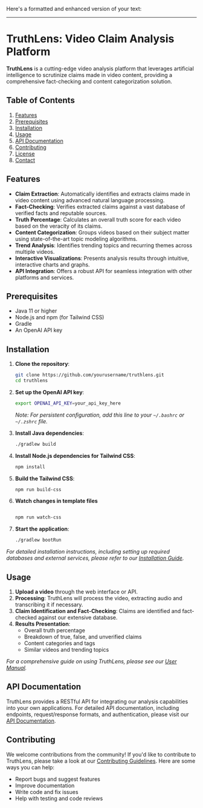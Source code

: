 Here's a formatted and enhanced version of your text:

---

# TruthLens: Video Claim Analysis Platform

**TruthLens** is a cutting-edge video analysis platform that leverages artificial intelligence to scrutinize claims made in video content, providing a comprehensive fact-checking and content categorization solution.

## Table of Contents
1. [Features](#features)
2. [Prerequisites](#prerequisites)
3. [Installation](#installation)
4. [Usage](#usage)
5. [API Documentation](#api-documentation)
6. [Contributing](#contributing)
7. [License](#license)
8. [Contact](#contact)

## Features
- **Claim Extraction**: Automatically identifies and extracts claims made in video content using advanced natural language processing.
- **Fact-Checking**: Verifies extracted claims against a vast database of verified facts and reputable sources.
- **Truth Percentage**: Calculates an overall truth score for each video based on the veracity of its claims.
- **Content Categorization**: Groups videos based on their subject matter using state-of-the-art topic modeling algorithms.
- **Trend Analysis**: Identifies trending topics and recurring themes across multiple videos.
- **Interactive Visualizations**: Presents analysis results through intuitive, interactive charts and graphs.
- **API Integration**: Offers a robust API for seamless integration with other platforms and services.

## Prerequisites
- Java 11 or higher
- Node.js and npm (for Tailwind CSS)
- Gradle
- An OpenAI API key

## Installation

1. **Clone the repository**:
    ```bash
    git clone https://github.com/yourusername/truthlens.git
    cd truthlens
    ```

2. **Set up the OpenAI API key**:
    ```bash
    export OPENAI_API_KEY=your_api_key_here
    ```
   *Note: For persistent configuration, add this line to your `~/.bashrc` or `~/.zshrc` file.*

3. **Install Java dependencies**:
    ```bash
    ./gradlew build
    ```

4. **Install Node.js dependencies for Tailwind CSS**:
    ```bash
    npm install
    ```

5. **Build the Tailwind CSS**:
    ```bash
    npm run build-css
   
    ```
6. **Watch changes in template files**
    ```bash
   
   npm run watch-css
   
   ```

7. **Start the application**:
    ```bash
    ./gradlew bootRun
    ```

*For detailed installation instructions, including setting up required databases and external services, please refer to our [Installation Guide](#).*

## Usage

1. **Upload a video** through the web interface or API.
2. **Processing**: TruthLens will process the video, extracting audio and transcribing it if necessary.
3. **Claim Identification and Fact-Checking**: Claims are identified and fact-checked against our extensive database.
4. **Results Presentation**:
    - Overall truth percentage
    - Breakdown of true, false, and unverified claims
    - Content categories and tags
    - Similar videos and trending topics

*For a comprehensive guide on using TruthLens, please see our [User Manual](#).*

## API Documentation

TruthLens provides a RESTful API for integrating our analysis capabilities into your own applications. For detailed API documentation, including endpoints, request/response formats, and authentication, please visit our [API Documentation](#).

## Contributing

We welcome contributions from the community! If you'd like to contribute to TruthLens, please take a look at our [Contributing Guidelines](#). Here are some ways you can help:
- Report bugs and suggest features
- Improve documentation
- Write code and fix issues
- Help with testing and code reviews

